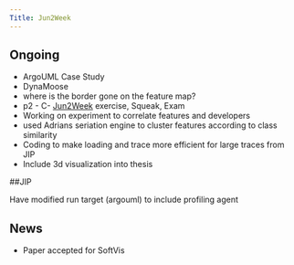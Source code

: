 ```yaml
---
Title: Jun2Week
---
```


## Ongoing


-  ArgoUML Case Study
-  DynaMoose
-  where is the border gone on the feature map?
-  p2 - C- [Jun2Week](%base_url%/wiki/alumni/orlagreevy/todo/jun2week) exercise, Squeak, Exam
-  Working on experiment to correlate features and developers
-  used Adrians seriation engine to cluster features according to class similarity
-  Coding to make loading and trace more efficient for large traces from JIP
-  Include 3d visualization into thesis

##JIP

Have modified run target (argouml) to include profiling agent

## News


-  Paper accepted for SoftVis
